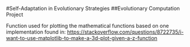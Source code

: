 #Self-Adaptation in Evolutionary Strategies
##Evolutionary Computation Project

Function used for plotting the mathematical functions based on one implementation found in:
https://stackoverflow.com/questions/8722735/i-want-to-use-matplotlib-to-make-a-3d-plot-given-a-z-function
